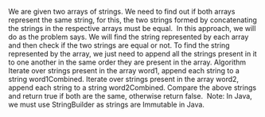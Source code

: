 We are given two arrays of strings. We need to find out if both arrays represent the same string, for this, the two strings formed by concatenating the strings in the respective arrays must be equal.
​
In this approach, we will do as the problem says. We will find the string represented by each array and then check if the two strings are equal or not. To find the string represented by the array, we just need to append all the strings present in it to one another in the same order they are present in the array.
Algorithm
​
Iterate over strings present in the array word1, append each string to a string word1Combined.
Iterate over strings present in the array word2, append each string to a string word2Combined.
Compare the above strings and return true if both are the same, otherwise return false.
​
Note: In Java, we must use StringBuilder as strings are Immutable in Java.